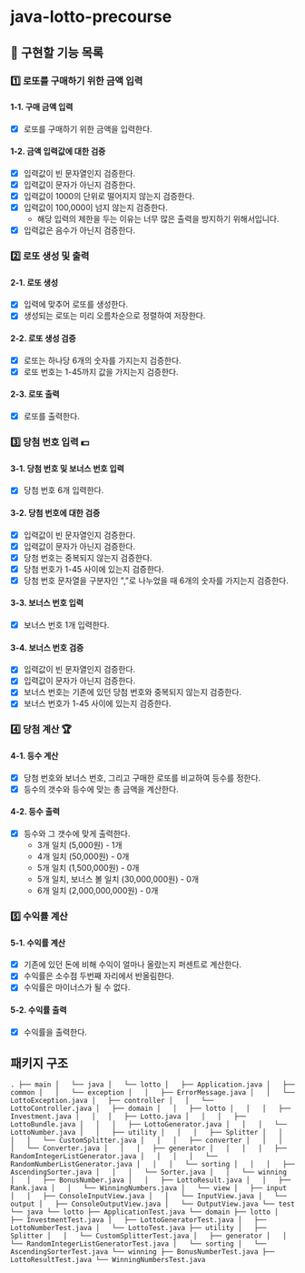 # java-lotto-precourse

## 🔧 구현할 기능 목록

### 1️⃣ 로또를 구매하기 위한 금액 입력

#### 1-1. 구매 금액 입력

- [x] 로또를 구매하기 위한 금액을 입력한다.

#### 1-2. 금액 입력값에 대한 검증

- [x] 입력값이 빈 문자열인지 검증한다.
- [x] 입력값이 문자가 아닌지 검증한다.
- [x] 입력값이 1000의 단위로 떨어지지 않는지 검증한다.
- [x] 입력값이 100,000이 넘지 않는지 검증한다.
    - 해당 입력의 제한을 두는 이유는 너무 많은 출력을 방지하기 위해서입니다.
- [x] 입력값은 음수가 아닌지 검증한다.

### 2️⃣ 로또 생성 및 출력

#### 2-1. 로또 생성

- [x] 입력에 맞추어 로또를 생성한다.
- [x] 생성되는 로또는 미리 오름차순으로 정렬하여 저장한다.

#### 2-2. 로또 생성 검증

- [x] 로또는 하나당 6개의 숫자를 가지는지 검증한다.
- [x] 로또 번호는 1-45까지 값을 가지는지 검증한다.

#### 2-3. 로또 출력

- [x] 로또를 출력한다.

### 3️⃣ 당첨 번호 입력 💵

#### 3-1. 당첨 번호 및 보너스 번호 입력

- [x] 당첨 번호 6개 입력한다.

#### 3-2. 당첨 번호에 대한 검증

- [x] 입력값이 빈 문자열인지 검증한다.
- [x] 입력값이 문자가 아닌지 검증한다.
- [x] 당첨 번호는 중복되지 않는지 검증한다.
- [x] 당첨 번호가 1-45 사이에 있는지 검증한다.
- [x] 당첨 번호 문자열을 구분자인 ","로 나누었을 때 6개의 숫자를 가지는지 검증한다.

#### 3-3. 보너스 번호 입력

- [x] 보너스 번호 1개 입력한다.

#### 3-4. 보너스 번호 검증

- [x] 입력값이 빈 문자열인지 검증한다.
- [x] 입력값이 문자가 아닌지 검증한다.
- [x] 보너스 번호는 기존에 있던 당첨 번호와 중복되지 않는지 검증한다.
- [x] 보너스 번호가 1-45 사이에 있는지 검증한다.

### 4️⃣ 당첨 계산 🏆

#### 4-1. 등수 계산

- [x] 당첨 번호와 보너스 번호, 그리고 구매한 로또를 비교하여 등수를 정한다.
- [x] 등수의 갯수와 등수에 맞는 총 금액을 계산한다.

#### 4-2. 등수 출력

- [x] 등수와 그 갯수에 맞게 출력한다.
    - 3개 일치 (5,000원) - 1개
    - 4개 일치 (50,000원) - 0개
    - 5개 일치 (1,500,000원) - 0개
    - 5개 일치, 보너스 볼 일치 (30,000,000원) - 0개
    - 6개 일치 (2,000,000,000원) - 0개

### 5️⃣ 수익률 계산

#### 5-1. 수익률 계산

- [x] 기존에 있던 돈에 비해 수익이 얼마나 올랐는지 퍼센트로 계산한다.
- [x] 수익률은 소수점 두번째 자리에서 반올림한다.
- [x] 수익률은 마이너스가 될 수 없다.

#### 5-2. 수익률 출력

- [x] 수익률을 출력한다.

## 패키지 구조

`
.
├── main
│   └── java
│   └── lotto
│   ├── Application.java
│   ├── common
│   │   └── exception
│   │   ├── ErrorMessage.java
│   │   └── LottoException.java
│   ├── controller
│   │   └── LottoController.java
│   ├── domain
│   │   ├── lotto
│   │   │   ├── Investment.java
│   │   │   ├── Lotto.java
│   │   │   ├── LottoBundle.java
│   │   │   ├── LottoGenerator.java
│   │   │   └── LottoNumber.java
│   │   ├── utility
│   │   │   ├── Splitter
│   │   │   │   └── CustomSplitter.java
│   │   │   ├── converter
│   │   │   │   └── Converter.java
│   │   │   ├── generator
│   │   │   │   ├── RandomIntegerListGenerator.java
│   │   │   │   └── RandomNumberListGenerator.java
│   │   │   └── sorting
│   │   │   ├── AscendingSorter.java
│   │   │   └── Sorter.java
│   │   └── winning
│   │   ├── BonusNumber.java
│   │   ├── LottoResult.java
│   │   ├── Rank.java
│   │   └── WinningNumbers.java
│   └── view
│   ├── input
│   │   ├── ConsoleInputView.java
│   │   └── InputView.java
│   └── output
│   ├── ConsoleOutputView.java
│   └── OutputView.java
└── test
└── java
└── lotto
├── ApplicationTest.java
└── domain
├── lotto
│   ├── InvestmentTest.java
│   ├── LottoGeneratorTest.java
│   ├── LottoNumberTest.java
│   └── LottoTest.java
├── utility
│   ├── Splitter
│   │   └── CustomSplitterTest.java
│   ├── generator
│   │   └── RandomIntegerListGeneratorTest.java
│   └── sorting
│   └── AscendingSorterTest.java
└── winning
├── BonusNumberTest.java
├── LottoResultTest.java
└── WinningNumbersTest.java
`

